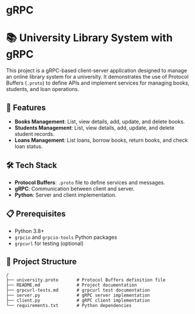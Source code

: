 # gRPC
# 📚 University Library System with gRPC

This project is a gRPC-based client-server application designed to manage an online library system for a university. It demonstrates the use of Protocol Buffers (`.proto`) to define APIs and implement services for managing books, students, and loan operations.

## 🚀 Features

- **Books Management**: List, view details, add, update, and delete books.
- **Students Management**: List, view details, add, update, and delete student records.
- **Loans Management**: List loans, borrow books, return books, and check loan status.

## 🛠️ Tech Stack

- **Protocol Buffers**: `.proto` file to define services and messages.
- **gRPC**: Communication between client and server.
- **Python**: Server and client implementation.

## 📋 Prerequisites

- Python 3.8+
- `grpcio` and `grpcio-tools` Python packages
- `grpcurl` for testing (optional)

## 📂 Project Structure

```plaintext
/
├── university.proto       # Protocol Buffers definition file
├── README.md              # Project documentation
├── grpcurl-tests.md       # grpcurl test documentation
├── server.py              # gRPC server implementation
├── client.py              # gRPC client implementation
└── requirements.txt       # Python dependencies
